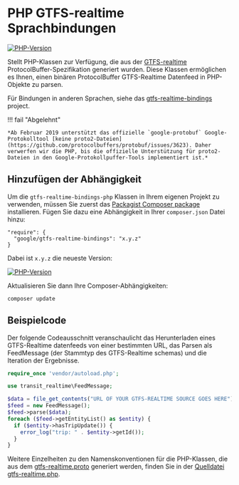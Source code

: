 # PHP GTFS-realtime Sprachbindungen

[![PHP-Version](https://badge.fury.io/ph/google%2Fgtfs-realtime-bindings.svg)](https://badge.fury.io/ph/google%2Fgtfs-realtime-bindings)

Stellt PHP-Klassen zur Verfügung, die aus der [GTFS-realtime](https://developers.google.com/transit/gtfs-realtime/) ProtocolBuffer-Spezifikation generiert wurden. Diese Klassen ermöglichen es Ihnen, einen binären ProtocolBuffer GTFS-Realtime Datenfeed in PHP-Objekte zu parsen.

Für Bindungen in anderen Sprachen, siehe das [gtfs-realtime-bindings](https://github.com/google/gtfs-realtime-bindings) project.

!!! fail "Abgelehnt"

    *Ab Februar 2019 unterstützt das offizielle `google-protobuf` Google-Protokolltool [keine proto2-Dateien](https://github.com/protocolbuffers/protobuf/issues/3623). Daher verwerfen wir die PHP, bis die offizielle Unterstützung für proto2-Dateien in den Google-Protokollpuffer-Tools implementiert ist.*

## Hinzufügen der Abhängigkeit

Um die `gtfs-realtime-bindings-php` Klassen in Ihrem eigenen Projekt zu verwenden, müssen Sie zuerst das [Packagist Composer package](https://packagist.org/packages/google/gtfs-realtime-bindings) installieren. Fügen Sie dazu eine Abhängigkeit in Ihrer `composer.json` Datei hinzu:

    "require": {
      "google/gtfs-realtime-bindings": "x.y.z"
    }

Dabei ist `x.y.z` die neueste Version:

[![PHP-Version](https://badge.fury.io/ph/google%2Fgtfs-realtime-bindings.svg)](https://badge.fury.io/ph/google%2Fgtfs-realtime-bindings)

Aktualisieren Sie dann Ihre Composer-Abhängigkeiten:

    composer update

## Beispielcode

Der folgende Codeausschnitt veranschaulicht das Herunterladen eines GTFS-Realtime datenfeeds von einer bestimmten URL, das Parsen als FeedMessage (der Stammtyp des GTFS-Realtime schemas) und die Iteration der Ergebnisse.

```php
require_once 'vendor/autoload.php';

use transit_realtime\FeedMessage;

$data = file_get_contents("URL OF YOUR GTFS-REALTIME SOURCE GOES HERE");
$feed = new FeedMessage();
$feed->parse($data);
foreach ($feed->getEntityList() as $entity) {
  if ($entity->hasTripUpdate()) {
    error_log("trip: " . $entity->getId());
  }
}
```

Weitere Einzelheiten zu den Namenskonventionen für die PHP-Klassen, die aus dem [gtfs-realtime.proto](https://developers.google.com/transit/gtfs-realtime/gtfs-realtime-proto) generiert werden, finden Sie in der [Quelldatei gtfs-realtime.php](https://github.com/google/gtfs-realtime-bindings-php/blob/master/src/gtfs-realtime.php).
